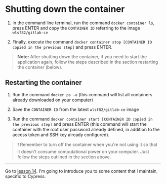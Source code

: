 # Shutting down the container

1. In the command line terminal, run the command `docker container ls`, press ENTER and copy the `CONTAINER ID` referring to the image `wlsf82/gitlab-ce`

2. Finally, execute the command `docker container stop [CONTAINER ID copied in the previous step]` and press ENTER.

> **Note:** After shutting down the container, if you need to start the application again, follow the steps described in the section restarting the container (below).

## Restarting the container

1. Run the command `docker ps -a` (this command will list all containers already downloaded on your computer)
   
2. Save the `CONTAINER ID` from the latest `wlsf82/gitlab-ce` image

3. Run the command `docker container start [CONTAINER ID copied in the previous step]` and press ENTER (this command will start the container with the root user password already defined, in addition to the access token and SSH key already configured).

> ❗ Remember to turn off the container when you're not using it so that it doesn't consume computational power on your computer. Just follow the steps outlined in the section above.

---

Go to [lesson 14](./14.md). I'm going to introduce you to some content that I maintain, specific to Cypress.
